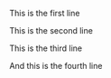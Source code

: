 This is the first line

This is the second line

This is the third line

And this is the fourth line

